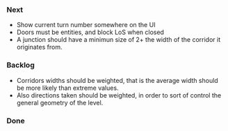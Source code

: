 ### Next

* Show current turn number somewhere on the UI
* Doors must be entities, and block LoS when closed
* A junction should have a minimun size of 2+ the width of the corridor it
  originates from.

### Backlog

* Corridors widths should be weighted, that is the average width should be more
  likely than extreme values.
* Also directions taken should be weighted, in order to sort of control the
 general geometry of the level.

### Done
